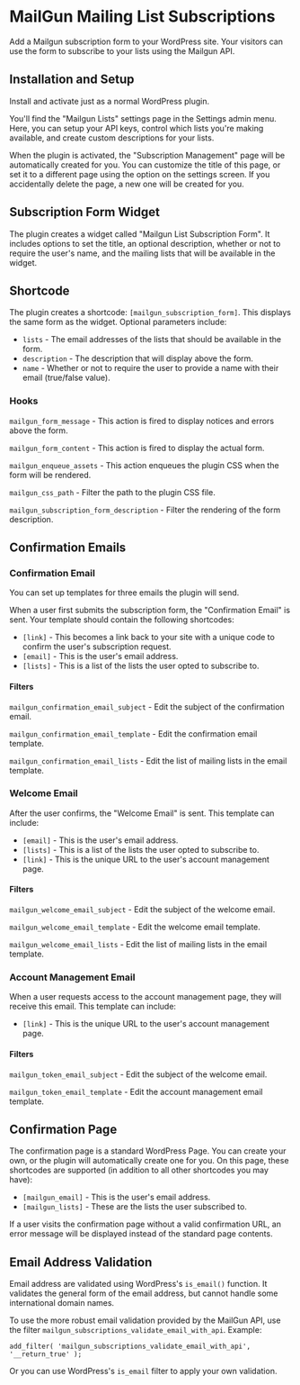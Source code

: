 # MailGun Mailing List Subscriptions

Add a Mailgun subscription form to your WordPress site. Your visitors can use the form to subscribe to your lists using the Mailgun API.

## Installation and Setup

Install and activate just as a normal WordPress plugin.

You'll find the "Mailgun Lists" settings page in the Settings admin menu. Here, you can setup your API keys, control which lists you're making available, and create custom descriptions for your lists.

When the plugin is activated, the "Subscription Management" page will be automatically created for you. You can customize the title of this page, or set it to a different page using the option on the settings screen. If you accidentally delete the page, a new one will be created for you.

## Subscription Form Widget

The plugin creates a widget called "Mailgun List Subscription Form". It includes options to set the title, an optional description, whether or not to require the user's name, and the mailing lists that will be available in the widget.

## Shortcode

The plugin creates a shortcode: `[mailgun_subscription_form]`. This displays the same form as the widget. Optional parameters include:

* `lists` - The email addresses of the lists that should be available in the form.
* `description` - The description that will display above the form.
* `name` - Whether or not to require the user to provide a name with their email (true/false value).

### Hooks

`mailgun_form_message` - This action is fired to display notices and errors above the form.

`mailgun_form_content` - This action is fired to display the actual form.

`mailgun_enqueue_assets` - This action enqueues the plugin CSS when the form will be rendered.

`mailgun_css_path` - Filter the path to the plugin CSS file.

`mailgun_subscription_form_description` - Filter the rendering of the form description.

## Confirmation Emails

### Confirmation Email

You can set up templates for three emails the plugin will send.

When a user first submits the subscription form, the "Confirmation Email" is sent. Your template should contain the following shortcodes:

* `[link]` - This becomes a link back to your site with a unique code to confirm the user's subscription request.
* `[email]` - This is the user's email address.
* `[lists]` - This is a list of the lists the user opted to subscribe to.

#### Filters

`mailgun_confirmation_email_subject` - Edit the subject of the confirmation email.

`mailgun_confirmation_email_template` - Edit the confirmation email template.

`mailgun_confirmation_email_lists` - Edit the list of mailing lists in the email template.

### Welcome Email

After the user confirms, the "Welcome Email" is sent. This template can include:

* `[email]` - This is the user's email address.
* `[lists]` - This is a list of the lists the user opted to subscribe to.
* `[link]`  - This is the unique URL to the user's account management page.

#### Filters

`mailgun_welcome_email_subject` - Edit the subject of the welcome email.

`mailgun_welcome_email_template` - Edit the welcome email template.

`mailgun_welcome_email_lists` - Edit the list of mailing lists in the email template.

### Account Management Email

When a user requests access to the account management page, they will receive this email. This template can include:

* `[link]`  - This is the unique URL to the user's account management page.

#### Filters

`mailgun_token_email_subject` - Edit the subject of the welcome email.

`mailgun_token_email_template` - Edit the account management email template.

## Confirmation Page

The confirmation page is a standard WordPress Page. You can create your own, or the plugin will automatically create one for you. On this page, these shortcodes are supported (in addition to all other shortcodes you may have):

* `[mailgun_email]` - This is the user's email address.
* `[mailgun_lists]` - These are the lists the user subscribed to.

If a user visits the confirmation page without a valid confirmation URL, an error message will be displayed instead of the standard page contents.

## Email Address Validation

Email address are validated using WordPress's `is_email()` function. It validates the general form of the email address, but cannot handle some international domain names.

To use the more robust email validation provided by the MailGun API, use the filter `mailgun_subscriptions_validate_email_with_api`. Example:

```
add_filter( 'mailgun_subscriptions_validate_email_with_api', '__return_true' );
```

Or you can use WordPress's `is_email` filter to apply your own validation.